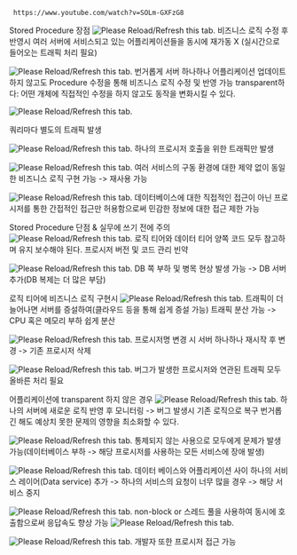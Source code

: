 ```timestamp-url 
 https://www.youtube.com/watch?v=SOLm-GXFzG8
 ```

Stored Procedure 장점
![Please Reload/Refresh this tab.](https://storage.googleapis.com/askify-screenshot/WrKXkW2BoTV5HR8o4w7F28Z61NB2/extension_screenshots/screenshot_default_166b961e-8a5a-4ae5-b7b2-263073accc7c.jpeg)
비즈니스 로직 수정 후 반영시
여러 서버에 서비스되고 있는 어플리케이션들을 동시에 재가동 X (실시간으로 들어오는 트래픽 처리 필요)


![Please Reload/Refresh this tab.](https://storage.googleapis.com/askify-screenshot/WrKXkW2BoTV5HR8o4w7F28Z61NB2/extension_screenshots/screenshot_default_fb9ca2d4-0c9e-461c-b2cc-a85dc6858ad2.jpeg)
번거롭게 서버 하나하나 어플리케이션 업데이트하지 않고도 Procedure 수정을 통해 비즈니스 로직 수정 및 반영 가능
transparent하다: 어떤 개체에 직접적인 수정을 하지 않고도 동작을 변화시킬 수 있다.



![Please Reload/Refresh this tab.](https://storage.googleapis.com/askify-screenshot/WrKXkW2BoTV5HR8o4w7F28Z61NB2/extension_screenshots/screenshot_default_44a359c4-6ca1-4376-a67b-ca5d0cd0bfef.jpeg)

쿼리마다 별도의 트래픽 발생

![Please Reload/Refresh this tab.](https://storage.googleapis.com/askify-screenshot/WrKXkW2BoTV5HR8o4w7F28Z61NB2/extension_screenshots/screenshot_default_48d39db4-f95e-4a40-a32b-782ea5d1f418.jpeg)
하나의 프로시저 호출을 위한 트래픽만 발생

![Please Reload/Refresh this tab.](https://storage.googleapis.com/askify-screenshot/WrKXkW2BoTV5HR8o4w7F28Z61NB2/extension_screenshots/screenshot_default_d9361817-8c40-4f21-8e88-154bcb0ded85.jpeg)
여러 서비스의 구동 환경에 대한 제약 없이 동일한 비즈니스 로직 구현 가능 -> 재사용 가능

![Please Reload/Refresh this tab.](https://storage.googleapis.com/askify-screenshot/WrKXkW2BoTV5HR8o4w7F28Z61NB2/extension_screenshots/screenshot_default_14bdc183-cb1f-4ad2-a4e3-969789bf236e.jpeg)
데이터베이스에 대한 직접적인 접근이 아닌 프로시저를 통한 간접적인 접근만 허용함으로써 민감한 정보에 대한 접근 제한 가능

Stored Procedure 단점 & 실무에 쓰기 전에 주의
![Please Reload/Refresh this tab.](https://storage.googleapis.com/askify-screenshot/WrKXkW2BoTV5HR8o4w7F28Z61NB2/extension_screenshots/screenshot_default_522fa39d-38eb-45c1-9ad2-74ffc8167d33.jpeg)
로직 티어와 데이터 티어 양쪽 코드 모두 참고하며 유지 보수해야 된다. 프로시저 버전 및 코드 관리 빈약

![Please Reload/Refresh this tab.](https://storage.googleapis.com/askify-screenshot/WrKXkW2BoTV5HR8o4w7F28Z61NB2/extension_screenshots/screenshot_default_8d478fd6-0ed8-4c90-886e-c86b12ef9445.jpeg)
DB 쪽 부하 및 병목 현상 발생 가능 -> DB 서버 추가(DB 복제는 더 많은 부담)

로직 티어에 비즈니스 로직 구현시
![Please Reload/Refresh this tab.](https://storage.googleapis.com/askify-screenshot/WrKXkW2BoTV5HR8o4w7F28Z61NB2/extension_screenshots/screenshot_default_22e468df-06e5-4d24-8649-1376c9d1e63c.jpeg)
트래픽이 더 늘어나면 서버를 증설하여(클라우드 등을 통해 쉽게 증설 가능) 트래픽 분산 가능 -> CPU 혹은 메모리 부하 쉽게 분산

![Please Reload/Refresh this tab.](https://storage.googleapis.com/askify-screenshot/WrKXkW2BoTV5HR8o4w7F28Z61NB2/extension_screenshots/screenshot_default_8683b93a-0673-4cf2-8c8f-fc60bb2e8445.jpeg)
프로시저명 변경 시 서버 하나하나 재시작 후 변경 -> 기존 프로시저 삭제


![Please Reload/Refresh this tab.](https://storage.googleapis.com/askify-screenshot/WrKXkW2BoTV5HR8o4w7F28Z61NB2/extension_screenshots/screenshot_default_8d2a75ac-4397-4143-9364-262941f88fbf.jpeg)
버그가 발생한 프로시저와 연관된 트래픽 모두 올바른 처리 필요

어플리케이션에 transparent 하지 않은 경우
![Please Reload/Refresh this tab.](https://storage.googleapis.com/askify-screenshot/WrKXkW2BoTV5HR8o4w7F28Z61NB2/extension_screenshots/screenshot_default_7f1c711b-38de-4c9e-af46-c261e268913a.jpeg)
하나의 서버에 새로운 로직 반영 후 모니터링 -> 버그 발생시 기존 로직으로 복구
번거롭긴 해도 예상치 못한 문제의 영향을 최소화할 수 있다.

![Please Reload/Refresh this tab.](https://storage.googleapis.com/askify-screenshot/WrKXkW2BoTV5HR8o4w7F28Z61NB2/extension_screenshots/screenshot_default_9afd612f-3bfc-4a22-b1e4-c535331a6451.jpeg)
통제되지 않는 사용으로 모두에게 문제가 발생 가능(데이터베이스 부하 -> 해당 프로시저를 사용하는 모든 서비스에 장애 발생)

![Please Reload/Refresh this tab.](https://storage.googleapis.com/askify-screenshot/WrKXkW2BoTV5HR8o4w7F28Z61NB2/extension_screenshots/screenshot_default_c90dd167-8597-4a3e-821b-d257044576a5.jpeg)
데이터 베이스와 어플리케이션 사이 하나의 서비스 레이어(Data service) 추가 -> 하나의 서비스의 요청이 너무 많을 경우 -> 해당 서비스 중지


![Please Reload/Refresh this tab.](https://storage.googleapis.com/askify-screenshot/WrKXkW2BoTV5HR8o4w7F28Z61NB2/extension_screenshots/screenshot_default_a2f18f3d-e8d4-4521-99d5-25c490e81628.jpeg)
non-block or 스레드 풀을 사용하여 동시에 호출함으로써 응답속도 향상 가능
![Please Reload/Refresh this tab.](https://storage.googleapis.com/askify-screenshot/WrKXkW2BoTV5HR8o4w7F28Z61NB2/extension_screenshots/screenshot_default_88d84efe-1b42-4b0b-86a1-cbba293ff230.jpeg)

![Please Reload/Refresh this tab.](https://storage.googleapis.com/askify-screenshot/WrKXkW2BoTV5HR8o4w7F28Z61NB2/extension_screenshots/screenshot_default_c2ec7456-0bf6-4d74-a6d2-50871d76e028.jpeg)
개발자 또한 프로시저 접근 가능
